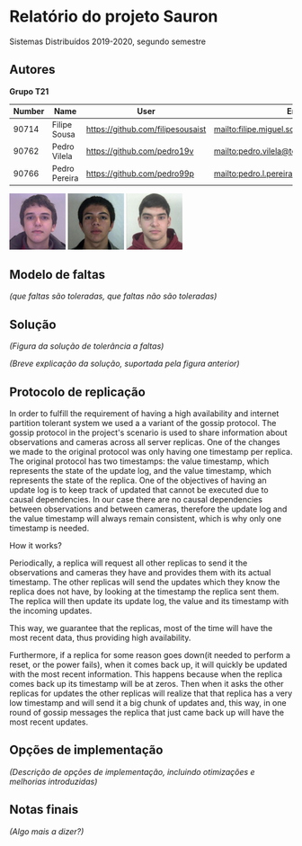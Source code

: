 # Relatório do projeto Sauron

Sistemas Distribuídos 2019-2020, segundo semestre


## Autores

**Grupo T21**

| Number | Name           | User                                | Email                                           |
| -------|----------------|-------------------------------------| ------------------------------------------------|
| 90714  | Filipe Sousa   | <https://github.com/filipesousaist> | <mailto:filipe.miguel.sousa@tecnico.ulisboa.pt> |
| 90762  | Pedro Vilela   | <https://github.com/pedro19v>       | <mailto:pedro.vilela@tecnico.ulisboa.pt>        |
| 90766  | Pedro Pereira  | <https://github.com/pedro99p>       | <mailto:pedro.l.pereira@tecnico.ulisboa.pt>     |

![Filipe Sousa](90714.png) ![Pedro Vilela](90762.png) ![Pedro Pereira](90766.png)

## Modelo de faltas

_(que faltas são toleradas, que faltas não são toleradas)_


## Solução

_(Figura da solução de tolerância a faltas)_

_(Breve explicação da solução, suportada pela figura anterior)_


## Protocolo de replicação

In order to fulfill the requirement of having a high availability and internet partition tolerant system we used a
a variant of the gossip protocol. The gossip protocol in the project's scenario is used to share information about 
observations and cameras across all server replicas. One of the changes we made to the original protocol was only 
having one timestamp per replica. The original protocol has two timestamps: the value timestamp, which represents
the state of the update log, and the value timestamp, which represents the state of the replica. One of the
objectives of having an update log is to keep track of updated that cannot be executed due to causal dependencies.
In our case there are no causal dependencies between observations and between cameras, therefore the 
update log and the value timestamp will always remain consistent, which is why only one timestamp is needed. 

How it works?

Periodically, a replica will request all other replicas to send it the observations and cameras they have and
provides them with its actual timestamp. The other replicas will send the updates which they know the replica does
not have, by looking at the timestamp the replica sent them. The replica will then update its update log, the value
and its timestamp with the incoming updates. 

This way, we guarantee that the replicas, most of the time will have the most recent data, thus providing high
availability.

Furthermore, if a replica for some reason goes down(it needed to perform a reset, or the power fails), when it
comes back up, it will quickly be updated with the most recent information. This happens because when the replica
comes back up its timestamp will be at zeros. Then when it asks the other replicas for updates the other replicas 
will realize that that replica has a very low timestamp and will send it a big chunk of updates and, this way, in
one round of gossip messages the replica that just came back up will have the most recent updates. 



## Opções de implementação

_(Descrição de opções de implementação, incluindo otimizações e melhorias introduzidas)_



## Notas finais

_(Algo mais a dizer?)_

